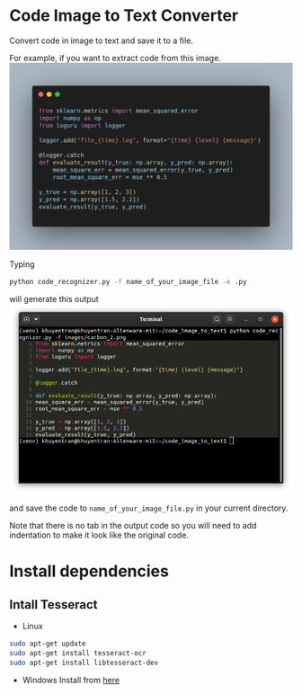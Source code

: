 # Code Image to Text Converter

Convert code in image to text and save it to a file.

For example, if you want to extract code from this image.
![image](images/carbon_2.png)

Typing
```bash
python code_recognizer.py -f name_of_your_image_file -e .py
```
will generate this output
![image](images/output.png)

and save the code to `name_of_your_image_file.py` in your current directory.

Note that there is no tab in the output code so you will need to add indentation to make it look like the original code.

# Install dependencies
## Intall Tesseract
* Linux
```bash
sudo apt-get update
sudo apt-get install tesseract-ocr
sudo apt-get install libtesseract-dev
```

* Windows
Install from [here](https://github.com/UB-Mannheim/tesseract/wiki)



